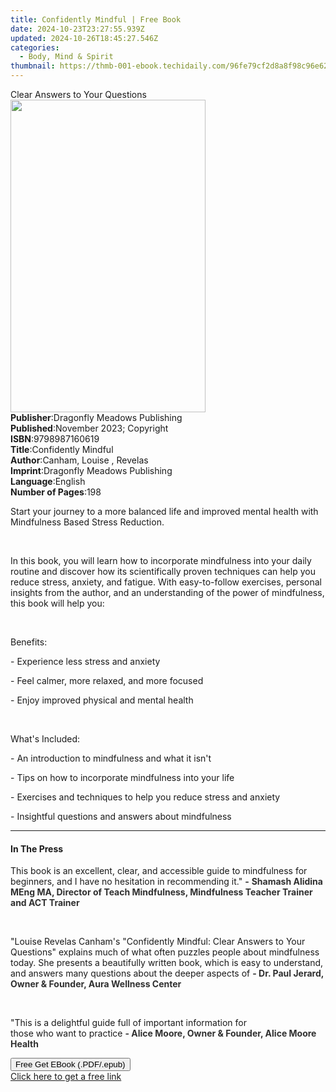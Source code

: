 ```yaml
---
title: Confidently Mindful | Free Book
date: 2024-10-23T23:27:55.939Z
updated: 2024-10-26T18:45:27.546Z
categories:
  - Body, Mind & Spirit
thumbnail: https://thmb-001-ebook.techidaily.com/96fe79cf2d8a8f98c96e623654d8c1eda9d3d435eb93161a4efbd4c1fc4dbf8b.jpg
---
```

<main id="book-container">
  <div class="flex flex-col">
    <div class="book-brief flex-1 py-6 px-4 sm:p-6 md:py-10 md:px-8">
      <!-- brief-->
      <div class="book-brief-main">Clear Answers to Your Questions</div>
    </div>
    <div
      class="book-meta-info flex-1 grid gap-4 col-start-1 col-end-3 row-start-1 sm:mb-6 sm:grid-cols-4 lg:gap-6 lg:col-start-2 lg:row-end-6 lg:row-span-6 lg:mb-0"
    >
      <div
        class="book-meta-info-left place-content-center mt-4 p-4 text-sm leading-6 col-start-2 col-span-2 dark:text-slate-400"
      >
        <img
          class="w-full h-500 object-cover rounded-lg sm:h-255 sm:col-span-2 lg:col-span-full"
          src="https://img-001-ebook.techidaily.com/336a238dac56ca059afad913c6bf9d437f4e147565dd734c7cb6d672fa17061e.jpg"
          alt=""
          width="312"
          height="500"
        />
      </div>
      <div
        class="book-meta-info-right mt-2 col-start-1 row-start-2 col-span-3 self-center"
      >
        <!-- meta data  -->
        <div class="flex flex-col px-4 md:px-8">
          <div class="flex-1">
            <strong>Publisher</strong>:<span class="px-2"
              >Dragonfly Meadows Publishing</span
            >
          </div>
          <div class="flex-1">
            <strong>Published</strong>:<span class="px-2"
              >November 2023; Copyright</span
            >
          </div>
          <div class="flex-1">
            <strong>ISBN</strong>:<span class="px-2">9798987160619</span>
          </div>
          <div class="flex-1">
            <strong>Title</strong>:<span class="px-2">Confidently Mindful</span>
          </div>
          <div class="flex-1">
            <strong>Author</strong>:<span class="px-2"
              >Canham, Louise , Revelas</span
            >
          </div>
          <div class="flex-1">
            <strong>Imprint</strong>:<span class="px-2"
              >Dragonfly Meadows Publishing</span
            >
          </div>
          <div class="flex-1">
            <strong>Language</strong>:<span class="px-2">English</span>
          </div>
          <div class="flex-1">
            <strong>Number of Pages</strong>:<span class="px-2">198</span>
          </div>
        </div>
      </div>
    </div>
    <div class="book-description flex-1 py-6 px-4 sm:p-6 md:py-10 md:px-8">
      <div class="book-description-main">
        <div accordion-content="" id="description">
          <p>
            Start your journey to a more balanced life and improved mental
            health with Mindfulness Based Stress Reduction.
          </p>
          <p><br /></p>
          <p>
            In this book, you will learn how to incorporate mindfulness into
            your daily routine and discover how its scientifically proven
            techniques can help you reduce stress, anxiety, and fatigue. With
            easy-to-follow exercises, personal insights from the author, and an
            understanding of the power of mindfulness, this book will help you:
          </p>
          <p>&nbsp;</p>
          <p>Benefits:</p>
          <p>- Experience less stress and anxiety</p>
          <p>- Feel calmer, more relaxed, and more focused</p>
          <p>- Enjoy improved physical and mental health</p>
          <p>&nbsp;</p>
          <p>What's Included:</p>
          <p>- An introduction to mindfulness and what it isn't</p>
          <p>- Tips on how to incorporate mindfulness into your life</p>
          <p>
            - Exercises and techniques to help you reduce stress and anxiety
          </p>
          <p>- Insightful questions and answers about mindfulness</p>
        </div>
        <div class="accordion-fader"></div>
      </div>
    </div>
    <div class="book-excerpts flex-1 py-6 px-4 sm:p-6 md:py-10 md:px-8">
      <!-- excerpts-->
      <div class="book-excerpts-main">
        <hr />
        <h4 class="placeholder placeholder-heading">
          <span>In The Press</span>
        </h4>
        <p></p>
        <p>
          This book is an excellent, clear, and accessible guide to mindfulness
          for beginners, and I have no hesitation in recommending
          it."&nbsp;<strong style="color: rgba(48, 48, 48, 1)">-</strong
          ><span style="color: rgba(48, 48, 48, 1)">&nbsp;</span
          ><strong style="color: rgba(48, 48, 48, 1)"
            >Shamash Alidina MEng MA, Director of Teach Mindfulness, Mindfulness
            Teacher Trainer and ACT Trainer</strong
          >
        </p>
        <p><br /></p>
        <p>
          "Louise Revelas Canham's "Confidently Mindful: Clear Answers to Your
          Questions" explains much of what often puzzles people about
          mindfulness today. She presents a beautifully written book, which is
          easy to understand, and answers many questions about the deeper
          aspects of&nbsp;<strong style="color: rgba(48, 48, 48, 1)"
            >-&nbsp;Dr. Paul Jerard, Owner &amp; Founder, Aura Wellness
            Center</strong
          >
        </p>
        <p><span style="color: rgba(48, 48, 48, 1)">&nbsp;</span></p>
        <p>
          "This is a delightful guide full of important information for
          those&nbsp;who&nbsp;want&nbsp;to&nbsp;practice&nbsp;<strong
            style="color: rgba(48, 48, 48, 1)"
            >-&nbsp;Alice Moore, Owner &amp; Founder, Alice Moore Health</strong
          >
        </p>
        <p></p>
      </div>
    </div>
    <div
      class="book-about-author flex-1 py-6 px-4 sm:p-6 md:py-10 md:px-8"
    ></div>
    <div class="book-free-get flex-1 py-6 px-4 sm:p-6 md:py-10 md:px-8">
      <button
        id="btn-free-get"
        class="bg-blue-500 hover:bg-blue-700 text-white font-bold py-2 px-4 rounded"
      >
        Free Get EBook (.PDF/.epub)
      </button>
      <div id="countdown-display" class="px-2 text-lg mt-2"></div>
      <a
        id="free-link"
        class="hidden bg-blue-500 hover:bg-blue-700 text-white font-bold py-2 px-4 rounded"
        href="https://www.ebooks.com/en-us/book/210895308/confidently-mindful/canham-louise-revelas/"
        target="_blank"
        >Click here to get a free link</a
      >
    </div>
    <script>
      let countdownTime = 0;
      let countdownInterval = null;
      document
        .getElementById('btn-free-get')
        .addEventListener('click', startCountdown);
      function startCountdown() {
        countdownTime = new Date().getTime() + 60000 * 3;
        countdownInterval = setInterval(updateCountdown, 1000);
        document.getElementById('btn-free-get').disabled = true;
        document
          .getElementById('btn-free-get')
          .classList.add('bg-gray-500', 'cursor-not-allowed');
      }
      function updateCountdown() {
        let currentTime = new Date().getTime();
        let timeLeft = countdownTime - currentTime;
        let secondsLeft = Math.floor(timeLeft / 1000);
        document.getElementById('countdown-display').innerHTML =
          `Remaining time: ${secondsLeft} seconds.`;
        if (secondsLeft <= 0) {
          clearInterval(countdownInterval);
          document.getElementById('btn-free-get').classList.add('hidden');
          document.getElementById('free-link').classList.remove('hidden');
          document.getElementById('countdown-display').innerHTML = '';
        }
      }
    </script>
  </div>
</main>

<ins class="adsbygoogle"
      style="display:block"
      data-ad-client="ca-pub-7571918770474297"
      data-ad-slot="8358498916"
      data-ad-format="auto"
      data-full-width-responsive="true"></ins>
    